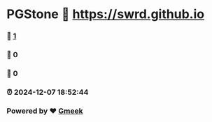 # PGStone :link: https://swrd.github.io 
### :page_facing_up: [1](https://swrd.github.io/tag.html) 
### :speech_balloon: 0 
### :hibiscus: 0 
### :alarm_clock: 2024-12-07 18:52:44 
### Powered by :heart: [Gmeek](https://github.com/Meekdai/Gmeek)
